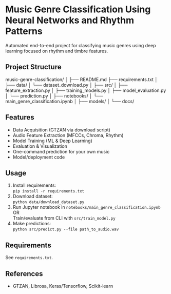 # Music Genre Classification Using Neural Networks and Rhythm Patterns

Automated end-to-end project for classifying music genres using deep learning focused on rhythm and timbre features.

## Project Structure
music-genre-classification/
│
├── README.md
├── requirements.txt
│
├── data/
│   └── dataset_download.py
│
├── src/
│   ├── feature_extraction.py
│   ├── training_models.py
│   ├── model_evaluation.py
│   └── prediction.py
│
├── notebooks/
│   └── main_genre_classification.ipynb
│
├── models/
│
└── docs/



## Features
- Data Acquisition (GTZAN via download script)
- Audio Feature Extraction (MFCCs, Chroma, Rhythm)
- Model Training (ML & Deep Learning)
- Evaluation & Visualization
- One-command prediction for your own music
- Model/deployment code

## Usage
1. Install requirements:  
   `pip install -r requirements.txt`
2. Download dataset:  
   `python data/download_dataset.py`
3. Run Jupyter notebook in `notebooks/main_genre_classification.ipynb` OR  
   Train/evaluate from CLI with `src/train_model.py`
4. Make predictions:  
   `python src/predict.py --file path_to_audio.wav`

## Requirements
See `requirements.txt`.

## References
- GTZAN, Librosa, Keras/Tensorflow, Scikit-learn

